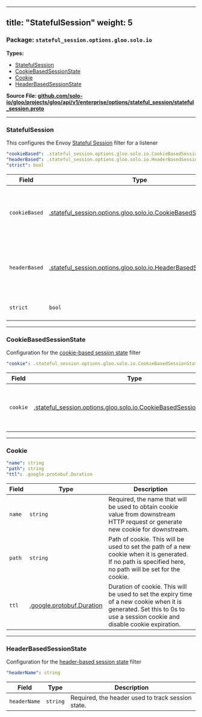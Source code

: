 
---
title: "StatefulSession"
weight: 5
---

<!-- Code generated by solo-kit. DO NOT EDIT. -->


### Package: `stateful_session.options.gloo.solo.io` 
**Types:**


- [StatefulSession](#statefulsession)
- [CookieBasedSessionState](#cookiebasedsessionstate)
- [Cookie](#cookie-2)
- [HeaderBasedSessionState](#headerbasedsessionstate)
  



**Source File: [github.com/solo-io/gloo/projects/gloo/api/v1/enterprise/options/stateful_session/stateful_session.proto](https://github.com/solo-io/gloo/blob/main/projects/gloo/api/v1/enterprise/options/stateful_session/stateful_session.proto)**





---
### StatefulSession

 
This configures the Envoy [Stateful Session](https://www.envoyproxy.io/docs/envoy/latest/configuration/http/http_filters/stateful_session_filter) filter for a listener

```yaml
"cookieBased": .stateful_session.options.gloo.solo.io.CookieBasedSessionState
"headerBased": .stateful_session.options.gloo.solo.io.HeaderBasedSessionState
"strict": bool

```

| Field | Type | Description |
| ----- | ---- | ----------- | 
| `cookieBased` | [.stateful_session.options.gloo.solo.io.CookieBasedSessionState](../stateful_session.proto.sk/#cookiebasedsessionstate) | Configure a cookie based session state - https://www.envoyproxy.io/docs/envoy/latest/api-v3/extensions/http/stateful_session/cookie/v3/cookie.proto#envoy-v3-api-msg-extensions-http-stateful-session-cookie-v3-cookiebasedsessionstate Exactly one of `cookie_based` or `header_based` must be set. Only one of `cookieBased` or `headerBased` can be set. |
| `headerBased` | [.stateful_session.options.gloo.solo.io.HeaderBasedSessionState](../stateful_session.proto.sk/#headerbasedsessionstate) | Configure a header based session state - https://www.envoyproxy.io/docs/envoy/latest/api-v3/extensions/http/stateful_session/cookie/v3/cookie.proto#envoy-v3-api-msg-extensions-http-stateful-session-cookie-v3-cookiebasedsessionstate Exactly one of `cookie_based` or `header_based` must be set. Only one of `headerBased` or `cookieBased` can be set. |
| `strict` | `bool` | If set to True, the HTTP request must be routed to the requested destination. If the requested destination is not available, Envoy returns 503. Defaults to False. |




---
### CookieBasedSessionState

 
Configuration for the [cookie-based session state](https://www.envoyproxy.io/docs/envoy/latest/api-v3/extensions/http/stateful_session/cookie/v3/cookie.proto#envoy-v3-api-msg-extensions-http-stateful-session-cookie-v3-cookiebasedsessionstate) filter

```yaml
"cookie": .stateful_session.options.gloo.solo.io.CookieBasedSessionState.Cookie

```

| Field | Type | Description |
| ----- | ---- | ----------- | 
| `cookie` | [.stateful_session.options.gloo.solo.io.CookieBasedSessionState.Cookie](../stateful_session.proto.sk/#cookie) | Required, the cookie configuration used to track session state. |




---
### Cookie



```yaml
"name": string
"path": string
"ttl": .google.protobuf.Duration

```

| Field | Type | Description |
| ----- | ---- | ----------- | 
| `name` | `string` | Required, the name that will be used to obtain cookie value from downstream HTTP request or generate new cookie for downstream. |
| `path` | `string` | Path of cookie. This will be used to set the path of a new cookie when it is generated. If no path is specified here, no path will be set for the cookie. |
| `ttl` | [.google.protobuf.Duration](https://developers.google.com/protocol-buffers/docs/reference/csharp/class/google/protobuf/well-known-types/duration) | Duration of cookie. This will be used to set the expiry time of a new cookie when it is generated. Set this to 0s to use a session cookie and disable cookie expiration. |




---
### HeaderBasedSessionState

 
Configuration for the [header-based session state](https://www.envoyproxy.io/docs/envoy/latest/api-v3/extensions/http/stateful_session/header/v3/header.proto#extension-envoy-http-stateful-session-header) filter

```yaml
"headerName": string

```

| Field | Type | Description |
| ----- | ---- | ----------- | 
| `headerName` | `string` | Required, the header used to track session state. |





<!-- Start of HubSpot Embed Code -->
<script type="text/javascript" id="hs-script-loader" async defer src="//js.hs-scripts.com/5130874.js"></script>
<!-- End of HubSpot Embed Code -->
